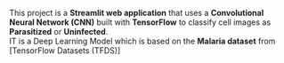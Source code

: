 This project is a **Streamlit web application** that uses a **Convolutional Neural Network (CNN)** built with **TensorFlow** to classify cell images as **Parasitized** or **Uninfected**.  
IT is a Deep Learning Model which is based on the **Malaria dataset** from [TensorFlow Datasets (TFDS)]
